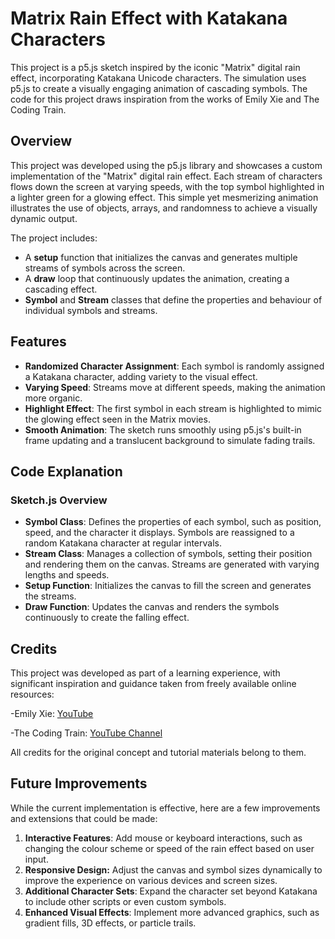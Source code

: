 # Matrix Rain Effect with Katakana Characters

This project is a p5.js sketch inspired by the iconic "Matrix" digital rain effect, incorporating Katakana Unicode characters. The simulation uses p5.js to create a visually engaging animation of cascading symbols. The code for this project draws inspiration from the works of Emily Xie and The Coding Train.

## Overview

This project was developed using the p5.js library and showcases a custom implementation of the "Matrix" digital rain effect. Each stream of characters flows down the screen at varying speeds, with the top symbol highlighted in a lighter green for a glowing effect. This simple yet mesmerizing animation illustrates the use of objects, arrays, and randomness to achieve a visually dynamic output.

The project includes:
- A **setup** function that initializes the canvas and generates multiple streams of symbols across the screen.
- A **draw** loop that continuously updates the animation, creating a cascading effect.
- **Symbol** and **Stream** classes that define the properties and behaviour of individual symbols and streams.

## Features

- **Randomized Character Assignment**: Each symbol is randomly assigned a Katakana character, adding variety to the visual effect.
- **Varying Speed**: Streams move at different speeds, making the animation more organic.
- **Highlight Effect**: The first symbol in each stream is highlighted to mimic the glowing effect seen in the Matrix movies.
- **Smooth Animation**: The sketch runs smoothly using p5.js's built-in frame updating and a translucent background to simulate fading trails.

## Code Explanation

### Sketch.js Overview
- **Symbol Class**: Defines the properties of each symbol, such as position, speed, and the character it displays. Symbols are reassigned to a random Katakana character at regular intervals.
- **Stream Class**: Manages a collection of symbols, setting their position and rendering them on the canvas. Streams are generated with varying lengths and speeds.
- **Setup Function**: Initializes the canvas to fill the screen and generates the streams.
- **Draw Function**: Updates the canvas and renders the symbols continuously to create the falling effect.


## Credits
This project was developed as part of a learning experience, with significant inspiration and guidance taken from freely available online resources:

-Emily Xie: [YouTube](https://www.youtube.com/watch?v=S1TQCi9axzg)

-The Coding Train: [YouTube Channel](https://www.youtube.com/user/shiffman)

All credits for the original concept and tutorial materials belong to them.

## Future Improvements
While the current implementation is effective, here are a few improvements and extensions that could be made:

1. **Interactive Features**: Add mouse or keyboard interactions, such as changing the colour scheme or speed of the rain effect based on user input.
2. **Responsive Design:** Adjust the canvas and symbol sizes dynamically to improve the experience on various devices and screen sizes.
3. **Additional Character Sets**: Expand the character set beyond Katakana to include other scripts or even custom symbols.
4. **Enhanced Visual Effects**: Implement more advanced graphics, such as gradient fills, 3D effects, or particle trails.

